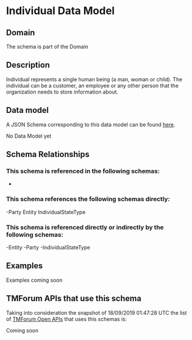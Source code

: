 # Individual Data Model

## Domain

The  schema is part of the  Domain

## Description

Individual represents a single human being (a man, woman or child). The individual can be a customer, an employee or any other person that the organization needs to store information about.

## Data model

A JSON Schema corresponding to this data model can be found
[here](https://github.com/tmforum-rand/schemas/blob/master/EngagedParty/Individual.schema.json).

No Data Model yet

## Schema Relationships

### This schema is referenced in the following schemas:

-

### This schema references the following schemas directly:

-Party
Entity
IndividualStateType

### This schema is referenced directly or indirectly by the following schemas:

-Entity
-Party
-IndividualStateType



## Examples

Examples coming soon

## TMForum APIs that use this schema

Taking into consideration the snapshot of 18/09/2019 01:47:28 UTC the list of [TMForum Open APIs](https://www.tmforum.org/open-apis/) that uses this schemas is:

Coming soon